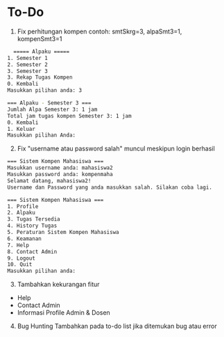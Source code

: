 
# To-Do

1. Fix perhitungan kompen
contoh: smtSkrg=3, alpaSmt3=1, kompenSmt3=1
```bash
  ===== Alpaku =====
1. Semester 1
2. Semester 2
3. Semester 3
3. Rekap Tugas Kompen
0. Kembali
Masukkan pilihan anda: 3

=== Alpaku - Semester 3 ===
Jumlah Alpa Semester 3: 1 jam
Total jam tugas kompen Semester 3: 1 jam
0. Kembali
1. Keluar
Masukkan pilihan Anda:
```
2. Fix "username atau password salah" muncul meskipun login berhasil
```bash
=== Sistem Kompen Mahasiswa ===
Masukkan username anda: mahasiswa2
Masukkan password anda: kompenmaha
Selamat datang, mahasiswa2!
Username dan Password yang anda masukkan salah. Silakan coba lagi.

=== Sistem Kompen Mahasiswa ===
1. Profile
2. Alpaku
3. Tugas Tersedia
4. History Tugas
5. Peraturan Sistem Kompen Mahasiswa
6. Keamanan
7. Help
8. Contact Admin
9. Logout
10. Quit
Masukkan pilihan anda:
```

3. Tambahkan kekurangan fitur
- Help
- Contact Admin
- Informasi Profile Admin & Dosen

4. Bug Hunting
Tambahkan pada to-do list jika ditemukan bug atau error

